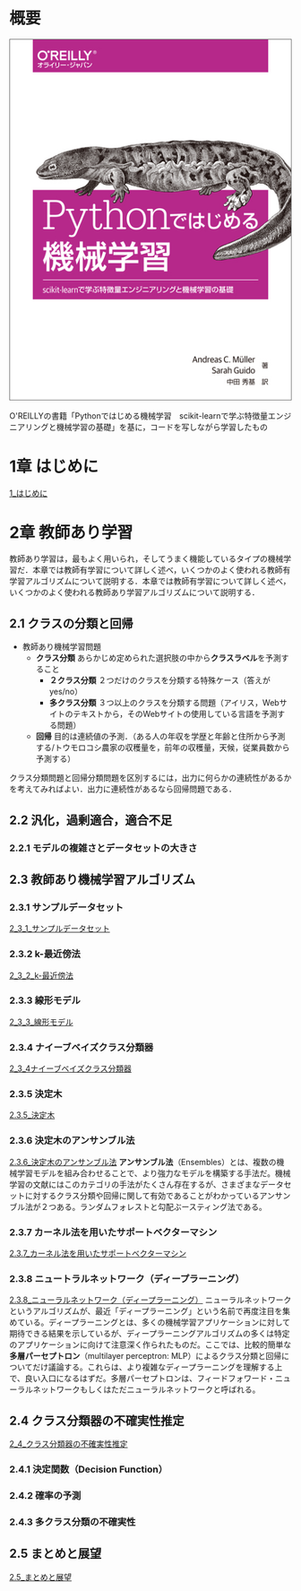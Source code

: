 # 概要
![](Pythonではじめる機械学習-1.jpeg)

O'REILLYの書籍「Pythonではじめる機械学習　scikit-learnで学ぶ特徴量エンジニアリングと機械学習の基礎」を基に，コードを写しながら学習したもの

# 1章 はじめに
[1_はじめに](./notebooks/1_はじめに.ipynb)

# 2章 教師あり学習
教師あり学習は，最もよく用いられ，そしてうまく機能しているタイプの機械学習だ．本章では教師有学習について詳しく述べ，いくつかのよく使われる教師有学習アルゴリズムについて説明する．本章では教師有学習について詳しく述べ，いくつかのよく使われる教師あり学習アルゴリズムについて説明する．
## 2.1 クラスの分類と回帰
- 教師あり機械学習問題
    - **クラス分類** あらかじめ定められた選択肢の中から**クラスラベル**を予測すること
        - **２クラス分類** ２つだけのクラスを分類する特殊ケース（答えがyes/no）
        - **多クラス分類** ３つ以上のクラスを分類する問題（アイリス，Webサイトのテキストから，そのWebサイトの使用している言語を予測する問題）
    - **回帰** 目的は連続値の予測．（ある人の年収を学歴と年齢と住所から予測する/トウモロコシ農家の収穫量を，前年の収穫量，天候，従業員数から予測する）
 
クラス分類問題と回帰分類問題を区別するには，出力に何らかの連続性があるかを考えてみればよい．出力に連続性があるなら回帰問題である．

## 2.2 汎化，過剰適合，適合不足
### 2.2.1 モデルの複雑さとデータセットの大きさ

## 2.3 教師あり機械学習アルゴリズム
### 2.3.1 サンプルデータセット
[2_3_1_サンプルデータセット](./notebooks/2_3_1_サンプルデータセット.ipynb)
### 2.3.2 k-最近傍法
[2_3_2_k-最近傍法](./notebooks/2_3_2_k-最近傍法.ipynb)
### 2.3.3 線形モデル
[2_3_3_線形モデル](./notebooks/2_3_3_線形モデル.ipynb)  
### 2.3.4 ナイーブベイズクラス分類器
[2_3_4ナイーブベイズクラス分類器](./notebooks/2_3_4_ナイーブベイズクラス分類器.ipynb)  
### 2.3.5 決定木
[2.3.5_決定木](./notebooks/2_3_5_決定木.ipynb)
### 2.3.6 決定木のアンサンブル法
[2.3.6_決定木のアンサンブル法](./notebooks/2_3_6_決定木のアンサンブル法.ipynb)
**アンサンブル法**（Ensembles）とは、複数の機械学習モデルを組み合わせることで、より強力なモデルを構築する手法だ。機械学習の文献にはこのカテゴリの手法がたくさん存在するが、さまざまなデータセットに対するクラス分類や回帰に関して有効であることがわかっているアンサンブル法が２つある。ランダムフォレストと勾配ぶースティング法である。
### 2.3.7 カーネル法を用いたサポートベクターマシン
[2.3.7_カーネル法を用いたサポートベクターマシン](./notebooks/2_3_7_カーネル法を用いたサポートベクターマシン.ipynb)
### 2.3.8 ニュートラルネットワーク（ディープラーニング）
[2.3.8_ニューラルネットワーク（ディープラーニング）](./notebooks/2_3_8_ニューラルネットワーク（ディープラーニング）.ipynb)
ニューラルネットワークというアルゴリズムが、最近「ディープラーニング」という名前で再度注目を集めている。ディープラーニングとは、多くの機械学習アプリケーションに対して期待できる結果を示しているが、ディープラーニングアルゴリズムの多くは特定のアプリケーションに向けて注意深く作られたものだ。ここでは、比較的簡単な**多層パーセプトロン**（multilayer perceptron: MLP）によるクラス分類と回帰についてだけ議論する。これらは、より複雑なディープラーニングを理解する上で、良い入口になるはずだ。多層パーセプトロンは、フィードフォワード・ニューラルネットワークもしくはただニューラルネットワークと呼ばれる。

## 2.4 クラス分類器の不確実性推定
[2_4_クラス分類器の不確実性推定](./notebooks/2_4_クラス分類器の不確実性推定.ipynb)
### 2.4.1 決定関数（Decision Function）
### 2.4.2 確率の予測
### 2.4.3 多クラス分類の不確実性

## 2.5 まとめと展望
[2.5_まとめと展望](./notebooks/2_5_まとめと展望.ipynb)